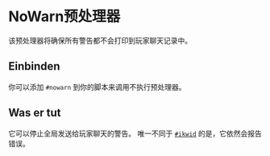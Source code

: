 # NoWarn预处理器

该预处理器将确保所有警告都不会打印到玩家聊天记录中。

## Einbinden

你可以添加 `#nowarn` 到你的脚本来调用不执行预处理器。

## Was er tut

它可以停止全局发送给玩家聊天的警告。 唯一不同于 [`#ikwid`](/AdvancedFunctions/Preprocessors/IKWIDPreprocessor) 的是，它依然会报告错误。

